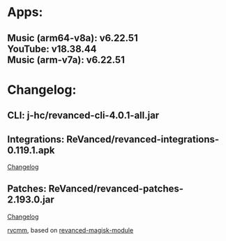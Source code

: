 # Apps:  
Music (arm64-v8a): v6.22.51  
YouTube: v18.38.44  
Music (arm-v7a): v6.22.51  
---

# Changelog:  
## CLI: j-hc/revanced-cli-4.0.1-all.jar
## Integrations: ReVanced/revanced-integrations-0.119.1.apk
[Changelog](https://github.com/ReVanced/revanced-integrations/releases/tag/v0.119.1)

## Patches: ReVanced/revanced-patches-2.193.0.jar
[Changelog](https://github.com/ReVanced/revanced-patches/releases/tag/v2.193.0)  


[rvcmm](https://github.com/thrwKappu/rvcmm/), based on [revanced-magisk-module](https://github.com/j-hc/revanced-magisk-module)  
